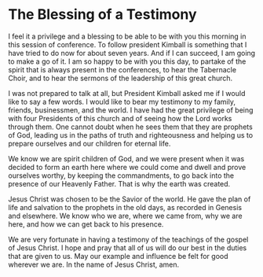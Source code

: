 # The Blessing of a Testimony

I feel it a privilege and a blessing to be able to be with you this morning in
this session of conference. To follow president Kimball is something that I
have tried to do now for about seven years. And if I can succeed, I am going
to make a go of it. I am so happy to be with you this day, to partake of the
spirit that is always present in the conferences, to hear the Tabernacle
Choir, and to hear the sermons of the leadership of this great church.

I was not prepared to talk at all, but President Kimball asked me if I would
like to say a few words. I would like to bear my testimony to my family,
friends, businessmen, and the world. I have had the great privilege of being
with four Presidents of this church and of seeing how the Lord works through
them. One cannot doubt when he sees them that they are prophets of God,
leading us in the paths of truth and righteousness and helping us to prepare
ourselves and our children for eternal life.

We know we are spirit children of God, and we were present when it was decided
to form an earth here where we could come and dwell and prove ourselves
worthy, by keeping the commandments, to go back into the presence of our
Heavenly Father. That is why the earth was created.

Jesus Christ was chosen to be the Savior of the world. He gave the plan of
life and salvation to the prophets in the old days, as recorded in Genesis and
elsewhere. We know who we are, where we came from, why we are here, and how we
can get back to his presence.

We are very fortunate in having a testimony of the teachings of the gospel of
Jesus Christ. I hope and pray that all of us will do our best in the duties
that are given to us. May our example and influence be felt for good wherever
we are. In the name of Jesus Christ, amen.

